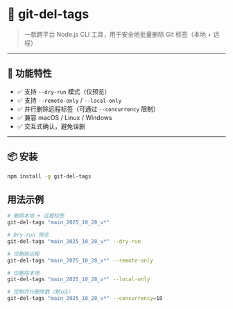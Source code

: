 # 🧹 git-del-tags

> 一款跨平台 Node.js CLI 工具，用于安全地批量删除 Git 标签（本地 + 远程）

---

## 🚀 功能特性

- ✅ 支持 `--dry-run` 模式（仅预览）
- ✅ 支持 `--remote-only` / `--local-only`
- ✅ 并行删除远程标签（可通过 `--concurrency` 限制）
- ✅ 兼容 macOS / Linux / Windows
- ✅ 交互式确认，避免误删

---

## 📦 安装

```bash
npm install -g git-del-tags
```

## 用法示例

```bash
# 删除本地 + 远程标签
git-del-tags "main_2025_10_28_v*"

# Dry-run 预览
git-del-tags "main_2025_10_28_v*" --dry-run

# 仅删除远程
git-del-tags "main_2025_10_28_v*" --remote-only

# 仅删除本地
git-del-tags "main_2025_10_28_v*" --local-only

# 控制并行删除数（默认5）
git-del-tags "main_2025_10_28_v*" --concurrency=10
```
